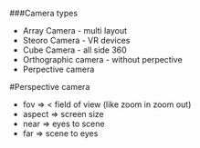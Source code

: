 ###Camera types

- Array Camera - multi layout
- Steoro Camera - VR devices
- Cube Camera - all side 360
- Orthographic camera - without perpective
- Perpective camera

#Perspective camera 

- fov => < field of view (like zoom in zoom out)
- aspect => screen size
- near => eyes to scene
- far =>  scene to eyes

